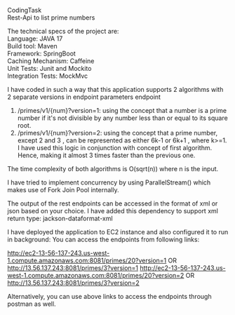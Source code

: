CodingTask<br>
Rest-Api to list prime numbers

The technical specs of the project are:<br>
Language: JAVA 17<br>
Build tool: Maven<br>
Framework: SpringBoot<br>
Caching Mechanism: Caffeine<br>
Unit Tests: Junit and Mockito<br>
Integration Tests: MockMvc<br>

I have coded in such a way that this application supports 2 algorithms with 2 separate versions in endpoint parameters endpoint<br>
 1. /primes/v1/{num}?version=1: using the concept that a number is a prime number if it's not divisible by any number less than or equal to its square root.<br>
 2. /primes/v1/{num}?version=2: using the concept that a prime number, except 2 and 3 , can be represented as either 6k-1 or 6k+1 , where k>=1. I have used this logic in conjunction with concept of first algorithm. Hence, making it almost 3 times faster than the previous one.<br>

The time complexity of both algorithms is O(sqrt(n)) where n is the input. <br>

I have tried to implement concurrency by using ParallelStream() which makes use of Fork Join Pool internally.<br>

The output of the rest endpoints can be accessed in the format of xml or json based on your choice. I have added this dependency to support xml return type: jackson-dataformat-xml<br>

I have deployed the application to EC2 instance and also configured it to run in background: You can access the endpoints from following links:<br>

http://ec2-13-56-137-243.us-west-1.compute.amazonaws.com:8081/primes/20?version=1 OR http://13.56.137.243:8081/primes/3?version=1
http://ec2-13-56-137-243.us-west-1.compute.amazonaws.com:8081/primes/20?version=2 OR http://13.56.137.243:8081/primes/3?version=2

Alternatively, you can use above links to access the endpoints through postman as well.

